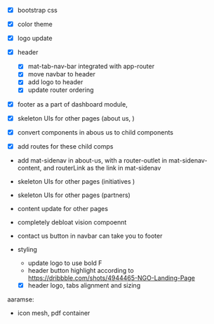 - [x] bootstrap css
- [x] color theme
- [x] logo update
- [x] header

  - [x] mat-tab-nav-bar integrated with app-router
  - [x] move navbar to header
  - [x] add logo to header
  - [x] update router ordering

- [x] footer as a part of dashboard module,

- [x] skeleton UIs for other pages (about us, )

- [x] convert components in abous us to child components
- [x] add routes for these child comps
- add mat-sidenav in about-us, with a router-outlet in mat-sidenav-content, and routerLink as the link in mat-sidenav

- skeleton UIs for other pages (initiatives )
- skeleton UIs for other pages (partners)

- content update for other pages

- completely debloat vision compoennt
- contact us button in navbar can take you to footer
- styling
  - update logo to use bold F
  - header button highlight according to https://dribbble.com/shots/4944465-NGO-Landing-Page
  - [x] header logo, tabs alignment and sizing

aaramse:

- icon mesh, pdf container
